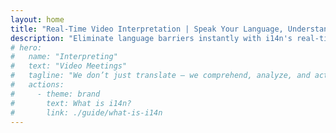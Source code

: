 ```yaml
---
layout: home
title: "Real-Time Video Interpretation | Speak Your Language, Understand All | i14n"
description: "Eliminate language barriers instantly with i14n's real-time video interpretation. Join meetings in your native language while everyone understands perfectly. Why learn a new language when technology can bridge the gap?"
# hero:
#   name: "Interpreting"
#   text: "Video Meetings"
#   tagline: "We don’t just translate — we comprehend, analyze, and act."
#   actions:
#     - theme: brand
#       text: What is i14n?
#       link: ./guide/what-is-i14n
---
```


<HeroSection
  title='**Stop** learning languages. Start living.'
  text="Real-time <span class='hl'>interpretation</span> Video Meetings with /ntermind. We don't just translate — we comprehend, analyze, and act. Save 2000+ hours of your life."
  :actions="[
    { theme: 'brand', text: 'What is i14n?', link: './guide/what-is-i14n' },
    { theme: 'brand', text: 'Use Cases', link: './guide/use-cases' }
  ]"
/>

<FeatureBlock :card="{
  title: 'Your voice, their language, no waiting',
  details: 'Express yourself naturally in your native language while everyone hears you in theirs. i14n preserves your tone, emotion, and meaning across any language—no awkward pauses, just fluid conversation.',
  link: './guide/use-cases#instant-understanding',
  src: {
    light: '/pic/BabelBreak.png',
    dark: '/pic/BabelBreak.png',
    width: '80%'
  },
  inversion: false
}" />

<FeatureBlock :card="{
  title: 'Years of language study or one click?',
  details: 'Replace years of language learning with a single button. Join meetings instantly with clients, partners, and colleagues worldwide without spending time and resources mastering foreign languages.',
  link: './guide/use-cases#zero-learning-curve',
  src: {
    light: '/pic/LanguageStudy.png',
    dark: '/pic/LanguageStudy.png',
    width: '80%'
  },
  inversion: true
}" />

<FeatureBlock :card="{
  title: 'Works With Everything',
  details: 'Seamlessly integrates with Zoom, Teams, Webex, and more. No downloads or complex setups required—just instant access to global communication from the platforms you already use.',
  link: './guide/use-cases#platform-compatibility',
  src: {
    light: '/pic/Integration.png',
    dark: '/pic/Integration.png',
    width: '80%'
  },
  inversion: false
}" />

<FeatureBlock :card="{
  title: 'Focus on ideas, not translation',
  details: 'Eliminate preparation time and stress from international meetings. Express complex ideas confidently in your native language and be perfectly understood. Communication becomes natural again.',
  link: './guide/use-cases#meeting-productivity',
  src: {
    light: '/pic/Ideas.png',
    dark: '/pic/Ideas.png',
    width: '80%'
  },
  inversion: true
}" />

<script setup>
import { onMounted } from 'vue'

onMounted(() => {
  const el = document.querySelector('.VPHomeHero .text');
  if (el && localStorage.getItem('visited')) {
    el.classList.add('no-animation');
  }
  localStorage.setItem('visited', 'true');
})
</script>
